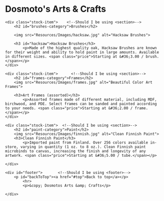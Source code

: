 <!DOCTYPE html>
<html>
<head>
    <title>Dosmoto's Arts &amp; Crafts</title>
    <link href="Resources/style.css" type="text/css" rel="stylesheet">
</head>

<body>
    <div id="header">      <!--Should I be using <section> here-->
        <h1 id="top">Dosmoto's Arts &amp; Crafts</h1>
    </div>

    <div class="stock-item">    <!--Should I be using <section>-->
        <h2 id="brushes-category">Brushes</h2>

        <img src="Resources/Images/hacksaw.jpg" alt="Hacksaw Brushes">

        <h3 id="hacksaw">Hacksaw Brushes</h3>
            <p>Made of the highest quality oak, Hacksaw Brushes are known for their weight and ability to hold paint in large amounts. Available in different sizes. <span class="price">Starting at &#36;3.00 / brush.</span></p>
    </div>

    <div class="stock-item">      <!--Should I be using <section>-->
        <h2 id="frames-category">Frames</h2>
        <img src="Resources/Images/frames.jpg" alt="Beautiful Color Art Frames">

        <h3>Art Frames (assorted)</h3>
            <p>Assorted frames made of different material, including MDF, birchwood, and PDE. Select frames can be sanded and painted according to your needs. <span class="price">Starting at &#36;2.00 / frame.</span></p>
    </div>

    <div class="stock-item">  <!--Should I be using <section>-->
        <h2 id="paint-category">Paint</h2>
        <img src="Resources/Images/finnish.jpg" alt="Clean Finnish Paint">
        <h3>Clean Finnish Paint</h3>
            <p>Imported paint from Finland. Over 256 colors available in-store, varying in quantity (1 oz. to 8 oz.). Clean Finnish paint microbinds to canvas, increasing the finish and longevity of any artwork. <span class="price">Starting at &#36;5.00 / tube.</span></p>

    </div> 

    <div id="footer">       <!--Should I be using <footer>-->
        <p id="backToTop"><a href="#top">Back to top</a></p>
            <hr>
            <p>&copy; Dosmotos Arts &amp; Crafts</p>
        
    </div>

</body>
</html>
